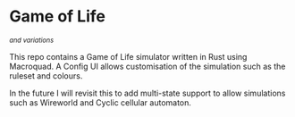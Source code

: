 # Game of Life

<small>*and variations*</small>

This repo contains a Game of Life simulator written in Rust using Macroquad. A Config UI allows customisation of the simulation such as the ruleset and colours.

In the future I will revisit this to add multi-state support to allow simulations such as Wireworld and Cyclic cellular automaton.
